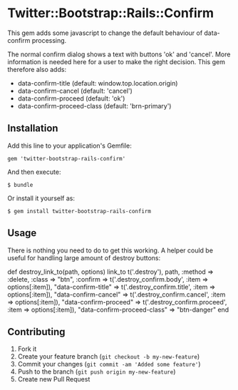 # Twitter::Bootstrap::Rails::Confirm

This gem adds some javascript to change the default behaviour of data-confirm processing.

The normal confirm dialog shows a text with buttons 'ok' and 'cancel'. More information is needed here for a user to make the right decision. This gem therefore also adds:

* data-confirm-title (default: window.top.location.origin)
* data-confirm-cancel (default: 'cancel')
* data-confirm-proceed (default: 'ok')
* data-confirm-proceed-class (default: 'brn-primary')

## Installation

Add this line to your application's Gemfile:

    gem 'twitter-bootstrap-rails-confirm'

And then execute:

    $ bundle

Or install it yourself as:

    $ gem install twitter-bootstrap-rails-confirm

## Usage

There is nothing you need to do to get this working. A helper could be useful for handling large amount of destroy buttons:

  def destroy_link_to(path, options)
    link_to t('.destroy'), path, 
      :method => :delete,
      :class => "btn",
      :confirm => t('.destroy_confirm.body', :item => options[:item]),
      "data-confirm-title" => t('.destroy_confirm.title', :item => options[:item]),
      "data-confirm-cancel" => t('.destroy_confirm.cancel', :item => options[:item]),
      "data-confirm-proceed" => t('.destroy_confirm.proceed', :item => options[:item]),
      "data-confirm-proceed-class" => "btn-danger"
  end

## Contributing

1. Fork it
2. Create your feature branch (`git checkout -b my-new-feature`)
3. Commit your changes (`git commit -am 'Added some feature'`)
4. Push to the branch (`git push origin my-new-feature`)
5. Create new Pull Request
